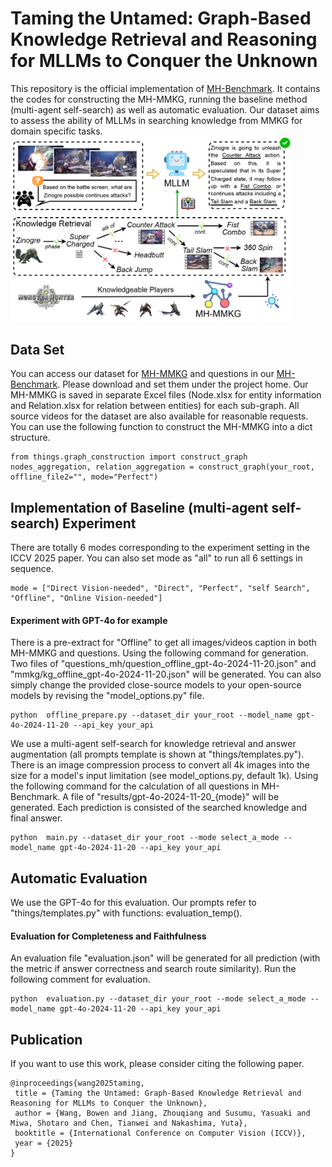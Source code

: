# Taming the Untamed: Graph-Based Knowledge Retrieval and Reasoning for MLLMs to Conquer the Unknown
This repository is the official implementation of [MH-Benchmark](https://openaccess.thecvf.com/content/ICCV2025/html/Wang_Taming_the_Untamed_Graph-Based_Knowledge_Retrieval_and_Reasoning_for_MLLMs_ICCV_2025_paper.html). It contains the codes for constructing the MH-MMKG, running the baseline method (multi-agent self-search) as well as automatic evaluation. 
Our dataset aims to assess the ability of MLLMs in searching knowledge from MMKG for domain specific tasks.
<img src="imgs/overview.png" alt="Overview of MH-MMKG" width="450"/>

## Data Set
You can access our dataset for [MH-MMKG](https://drive.google.com/file/d/149ZGV780sVjjiTWfCYj2G8ovOz1KQJeF/view?usp=drive_link) and questions in our [MH-Benchmark](https://drive.google.com/file/d/1us29Gd3kjl_fRL4INk3eAqfSbAyqq9AE/view?usp=drive_link).
Please download and set them under the project home. Our MH-MMKG is saved in separate Excel files (Node.xlsx for entity information and Relation.xlsx for relation between entities) for each sub-graph. All source videos for the dataset are also available for reasonable requests.
You can use the following function to construct the MH-MMKG into a dict structure.
```
from things.graph_construction import construct_graph
nodes_aggregation, relation_aggregation = construct_graph(your_root, offline_file2="", mode="Perfect")
```

## Implementation of Baseline (multi-agent self-search) Experiment
There are totally 6 modes corresponding to the experiment setting in the ICCV 2025 paper. You can also set mode as "all" to run all 6 settings in sequence.
```
mode = ["Direct Vision-needed", "Direct", "Perfect", "self Search", "Offline", "Online Vision-needed"]
```

#### Experiment with GPT-4o for example
There is a pre-extract for "Offline" to get all images/videos caption in both MH-MMKG and questions. Using the following command for generation. Two files of "questions_mh/question_offline_gpt-4o-2024-11-20.json" and "mmkg/kg_offline_gpt-4o-2024-11-20.json" will be generated. You can also simply change the provided close-source models to your open-source models by revising the "model_options.py" file.
```
python  offline_prepare.py --dataset_dir your_root --model_name gpt-4o-2024-11-20 --api_key your_api
```

We use a multi-agent self-search for knowledge retrieval and answer augmentation (all prompts template is shown at "things/templates.py"). There is an image compression process to convert all 4k images into the size for a model's input limitation (see model_options.py, default 1k). Using the following command for the calculation of all questions in MH-Benchmark. A file of "results/gpt-4o-2024-11-20_{mode}" will be generated. Each prediction is  consisted of the searched knowledge and final answer.
```
python  main.py --dataset_dir your_root --mode select_a_mode --model_name gpt-4o-2024-11-20 --api_key your_api
```

## Automatic Evaluation
We use the GPT-4o for this evaluation. Our prompts refer to "things/templates.py" with functions: evaluation_temp().

#### Evaluation for Completeness and Faithfulness
An evaluation file "evaluation.json" will be generated for all prediction (with the metric if answer correctness and search route similarity). 
Run the following comment for evaluation.
```
python  evaluation.py --dataset_dir your_root --mode select_a_mode --model_name gpt-4o-2024-11-20 --api_key your_api
```

## Publication
If you want to use this work, please consider citing the following paper.
```
@inproceedings{wang2025taming,
 title = {Taming the Untamed: Graph-Based Knowledge Retrieval and Reasoning for MLLMs to Conquer the Unknown},
 author = {Wang, Bowen and Jiang, Zhouqiang and Susumu, Yasuaki and Miwa, Shotaro and Chen, Tianwei and Nakashima, Yuta},
 booktitle = {International Conference on Computer Vision (ICCV)},
 year = {2025}
}
```
